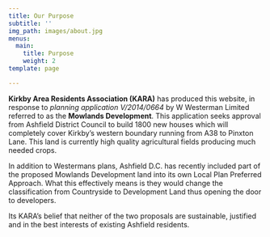 ```yaml
---
title: Our Purpose
subtitle: ''
img_path: images/about.jpg
menus:
  main:
    title: Purpose
    weight: 2
template: page

---
```

**Kirkby Area Residents Association (KARA)** has produced this website, in response to _planning application V/2014/0664_ by W Westerman Limited referred to as the **Mowlands Development**. This application seeks approval from Ashfield District Council to build 1800 new houses which will completely cover Kirkby’s western boundary running from A38 to Pinxton Lane. This land is currently high quality agricultural fields producing much needed crops.

In addition to Westermans plans, Ashfield D.C. has recently included part of the proposed Mowlands Development land into its own Local Plan Preferred Approach. What this effectively means is they would change the classification from Countryside to Development Land thus opening the door to developers.

Its KARA’s belief that neither of the two proposals are sustainable, justified and in the best interests of existing Ashfield residents.